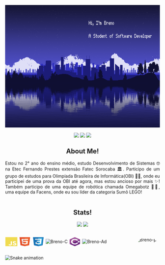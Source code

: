 <div align="center">
<img alt="Coding" height="400" width="1000"src="https://github.com/BrenoFerrazFerreira/BrenoFerrazFerreira/blob/main/Image/Hi,%20im%20breno.png?raw=true">
</div>

<p align="center">
 <img src="https://badges.pufler.dev/visits/BrenoFerrazFerreira/BrenoFerrazFerreira"/> 
 <img src="https://badges.pufler.dev/repos/BrenoFerrazFerreira"/>
 <img src="https://badges.pufler.dev/commits/monthly/BrenoFerrazFerreira" />
</p>
  
<h2 align="center"><b>About Me!</b></h2> 
<div align="justify">
Estou no 2° ano do ensino médio, estudo Desenvolvimento de Sistemas 🤓 na Etec Fernando Prestes extensão Fatec Sorocaba 🏛. Participo de um grupo de estudos para Olimpíada Brasileira de Informática(OBI) 👨‍💻, onde eu participei de uma prova da OBI até agora, mas estou ancioso por mais ✨! Também participo de uma equipe de robótica chamada Omegabotz 🦾🤖, uma equipe da Facens, onde eu sou líder da categoria Sumô LEGO!
</div>
<br>

<h2 align="center"><b>Stats!</b></h2> 
<p align = "center">
  <img  src = "https://github-readme-stats.vercel.app/api?username=BrenoFerrazFerreira&show_icons=true&theme=discord_old_blurple&line_height=27">
  <img src = "https://github-readme-stats.vercel.app/api/top-langs/?username=BrenoFerrazFerreira&layout=compact&langs_count=7&theme=discord_old_blurple">
</p>
  
  <div style="display: inline_block"><br>
  <img align="center" alt="Breno-Js" height="30" width="40" src="https://raw.githubusercontent.com/devicons/devicon/master/icons/javascript/javascript-plain.svg">
  <img align="center" alt="Breno-HTML" height="30" width="40" src="https://raw.githubusercontent.com/devicons/devicon/master/icons/html5/html5-original.svg">
  <img align="center" alt="Breno-CSS" height="30" width="40" src="https://raw.githubusercontent.com/devicons/devicon/master/icons/css3/css3-original.svg">
  <img align="center" alt="Breno-C" height="30" width="40" src="https://cdn.jsdelivr.net/gh/devicons/devicon/icons/c/c-original.svg">
  <img align="center" alt="Breno-Csharp" height="30" width="40" src="https://raw.githubusercontent.com/devicons/devicon/master/icons/csharp/csharp-original.svg">
  <img align="center" alt="Breno-Ad" height="30" width="40" src="https://cdn.jsdelivr.net/gh/devicons/devicon/icons/arduino/arduino-original.svg">
  <img align="right" alt="Breno-pic" height="120" style="border-radius:50px;" src="https://icons.iconarchive.com/icons/elegantthemes/beautiful-flat-one-color/128/dev-icon.png">
</div>
  
##

![Snake animation](https://github.com/BrenoFerrazFerreira/BrenoFerrazFerreira/blob/output/github-contribution-grid-snake.svg)
